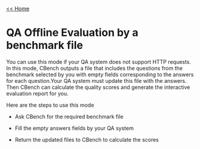 [<< Home](https://github.com/aorogat/CBench/)

# QA Offline Evaluation by a benchmark file
You can use this mode if your QA  system does not support HTTP requests. In this mode,  CBench outputs a file that includes the questions from the benchmark selected by you with empty fields corresponding to the answers for each question.Your QA system must update this file with the answers. Then CBench can calculate the quality scores and generate the interactive evaluation report for you.

Here are the steps to use this mode
* Ask CBench for the required benchmark file

* Fill the empty answers fields by your QA system

* Return the updated files to CBench to calculate the scores

